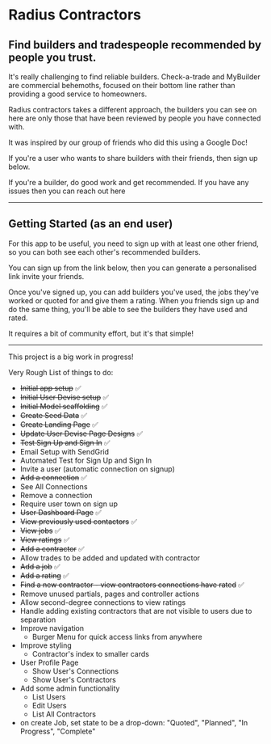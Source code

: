 # Radius Contractors

## Find builders and tradespeople recommended by people you trust.

It's really challenging to find reliable builders. 
Check-a-trade and MyBuilder are commercial behemoths, focused on their bottom line rather than providing a good service to homeowners.

Radius contractors takes a different approach, the builders you can see on here are only those that have been reviewed by people you have connected with.

It was inspired by our group of friends who did this using a Google Doc!



If you're a user who wants to share builders with their friends, then sign up below.

If you're a builder, do good work and get recommended. If you have any issues then you can reach out here

---

## Getting Started (as an end user)

For this app to be useful, you need to sign up with at least one other friend, so you can both see each other's recommended builders.

You can sign up from the link below, then you can generate a personalised link invite your friends.

Once you've signed up, you can add builders you've used, the jobs they've worked or quoted for and give them a rating. When you friends sign up and do the same thing, you'll be able to see the builders they have used and rated.

It requires a bit of community effort, but it's that simple!

---

This project is a big work in progress!

Very Rough List of things to do:
- ~~Initial app setup~~ ✅
- ~~Initial User Devise setup~~ ✅
- ~~Initial Model scaffolding~~ ✅
- ~~Create Seed Data~~ ✅
- ~~Create Landing Page~~ ✅
- ~~Update User Devise Page Designs~~ ✅
- ~~Test Sign Up and Sign In~~ ✅
- Email Setup with SendGrid
- Automated Test for Sign Up and Sign In
- Invite a user (automatic connection on signup)
- ~~Add a connection~~ ✅
- See All Connections
- Remove a connection
- Require user town on sign up
- ~~User Dashboard Page~~ ✅
- ~~View previously used contactors~~ ✅
- ~~View jobs~~ ✅
- ~~View ratings~~ ✅
- ~~Add a contractor~~ ✅
- Allow trades to be added and updated with contractor
- ~~Add a job~~ ✅
- ~~Add a rating~~ ✅
- ~~Find a new contractor - view contractors connections have rated~~ ✅
- Remove unused partials, pages and controller actions
- Allow second-degree connections to view ratings
- Handle adding existing contractors that are not visible to users due to separation
- Improve navigation
  - Burger Menu for quick access links from anywhere
- Improve styling
  - Contractor's index to smaller cards
- User Profile Page
  - Show User's Connections
  - Show User's Contractors
- Add some admin functionality
  - List Users
  - Edit Users
  - List All Contractors
- on create Job, set state to be a drop-down: "Quoted", "Planned", "In Progress", "Complete"
